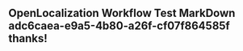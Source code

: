 <properties
ms.topic="hero-topic"
ms.test1="hero-topic"
ms.test2="test"/>


## OpenLocalization Workflow Test MarkDown adc6caea-e9a5-4b80-a26f-cf07f864585f thanks!

